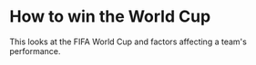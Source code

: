 # How to win the World Cup

This looks at the FIFA World Cup and factors affecting a team's performance.

